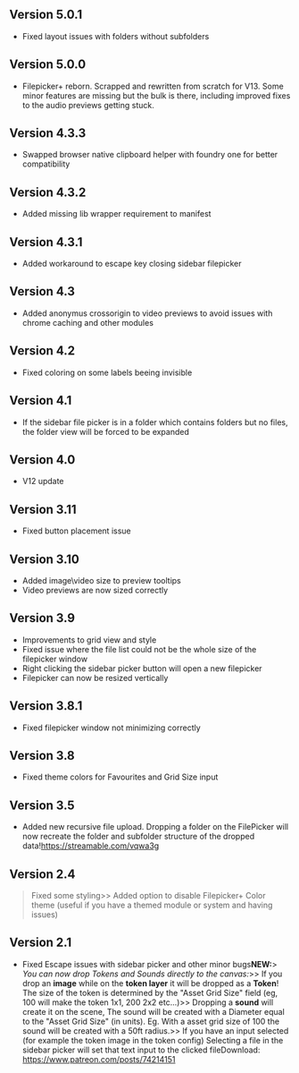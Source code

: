 ## Version 5.0.1
- Fixed layout issues with folders without subfolders

## Version 5.0.0
- Filepicker+ reborn. Scrapped and rewritten from scratch for V13. Some minor features are missing but the bulk is there, including improved fixes to the audio previews getting stuck.

## Version 4.3.3
- Swapped browser native clipboard helper with foundry one for better compatibility

## Version 4.3.2
- Added missing lib wrapper requirement to manifest

## Version 4.3.1
- Added workaround to escape key closing sidebar filepicker

## Version 4.3
- Added anonymus crossorigin to video previews to avoid issues with chrome caching and other modules

## Version 4.2
- Fixed coloring on some labels beeing invisible

## Version 4.1
- If the sidebar file picker is in a folder which contains folders but no files, the folder view will be forced to be expanded

## Version 4.0
- V12 update

## Version 3.11
- Fixed button placement issue

## Version 3.10
- Added image\video size to preview tooltips
- Video previews are now sized correctly

## Version 3.9
- Improvements to grid view and style
- Fixed issue where the file list could not be the whole size of the filepicker window
- Right clicking the sidebar picker button will open a new filepicker
- Filepicker can now be resized vertically

## Version 3.8.1
- Fixed filepicker window not minimizing correctly

## Version 3.8
- Fixed theme colors for Favourites and Grid Size input

## Version 3.5
- Added new recursive file upload. Dropping a folder on the FilePicker will now recreate the folder and subfolder structure of the dropped data!https://streamable.com/vqwa3g

## Version 2.4
> Fixed some styling>> Added option to disable Filepicker+ Color theme (useful if you have a themed module or system and having issues)

## Version 2.1
- Fixed Escape issues with sidebar picker and other minor bugs**NEW:**> *You can now drop Tokens and Sounds directly to the canvas:*>> If you drop an **image** while on the **token layer** it will be dropped as a **Token**! The size of the token is determined by the "Asset Grid Size" field (eg, 100 will make the token 1x1, 200 2x2 etc...)>> Dropping a **sound** will create it on the scene, The sound will be created with a Diameter equal to the "Asset Grid Size" (in units). Eg. With a asset grid size of 100 the sound will be created with a 50ft radius.>> If you have an input selected (for example the token image in the token config) Selecting a file in the sidebar picker will set that text input to the clicked fileDownload: https://www.patreon.com/posts/74214151

